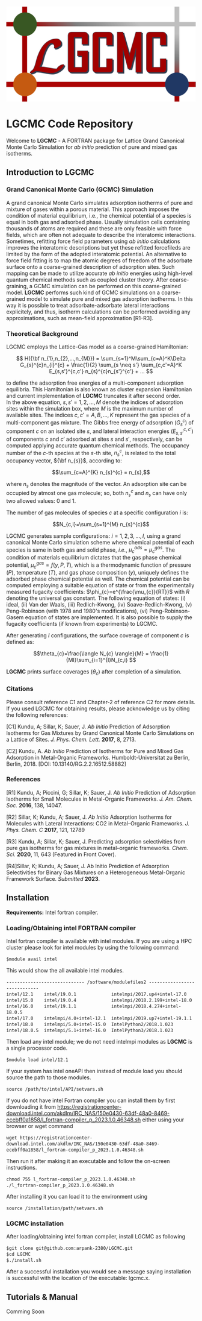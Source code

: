 ![image](LGCMC-logo.png)

# LGCMC Code Repository

Welcome to **LGCMC** - A FORTRAN package for Lattice Grand Canonical Monte Carlo Simulation for *ab initio* prediction of pure and mixed gas isotherms.

## Introduction to LGCMC

### Grand Canonical Monte Carlo (GCMC) Simulation 
A grand canonical Monte Carlo simulates adsorption isotherms of pure 
and mixture of gases within a porous material. 
This approach imposes the condition of material equilibrium, i.e., the chemical 
potential of a species is equal in both gas and adsorbed phase. 
Usually simulation cells containing thousands of atoms are required and 
these are only feasible with force fields, which are often not adequate 
to describe the interatomic interactions. 
Sometimes, refitting force field parameters using *ab initio* calculations 
improves the interatomic descriptions but yet these refitted forcefileds are 
limited by the form of the adopted interatomic potential.
An alternative to force field fitting is to map the atomic degrees of
freedom of the adsorbate surface onto a coarse-grained description of 
adsorption sites. Such mapping can be made to utilize accurate *ab initio* 
energies using high-level quantum chemical methods 
such as coupled cluster theory. 
After coarse-graining, a GCMC simulation can be performed on
this coarse-grained model. **LGCMC** performs such kind of GCMC simulations on a
coarse-grained model to simulate pure and mixed gas adsorption isotherms. 
In this way it is possible to treat adsorbate-adsorbate lateral interactions 
explicitely, and thus, isotherm calculations can be performed avoiding 
any approximations, such as mean-field approximation [R1-R3].     

### Theoretical Background 

LGCMC employs the Lattice-Gas model as a coarse-grained Hamiltonian:

```math
 H({\bf n_{1},n_{2},...,n_{M}}) = \sum_{s=1}^M\sum_{c=A}^K\Delta G_{s}^{c}n_{i}^{c} + 
 \frac{1}{2} \sum_{s \neq s'} \sum_{c,c'=A}^K E_{s,s'}^{c,c'} 
n_{s}^{c}n_{s'}^{c'} + ... 
```
to define the adsorption free energies of a multi-component 
adsorption equilibria. 
This Hamiltonian is also known as cluster expansion Hamiltonian and current 
implementation of **LGCMC** truncates it after second order.  
In the above equation, $s,s'=1,2,...,M$ denote the indices of adsorption sites 
within the simulation box, where $M$ is the maximum number of available sites. 
The indices $c,c'=A,B,...,K$ represent the gas species of a multi-component gas 
mixture. The Gibbs free energy of adsorption $(G_{s}^{c})$ of component $c$ 
on an isolated site $s$, and lateral interaction energies ($E_{s,s'}^{c,c'}$) 
of components $c$ and $c'$ adsorbed at sites $s$ and $s'$, respectively, 
can be computed applying accurate quantum chemical methods. The occupancy number
of the $c$-th species at the $s$-th site, $n_{s}^{c}$, is related to the 
total occupancy vector, ${\bf n_{s}}$, according to:

```math
\sum_{c=A}^{K} n_{s}^{c} = n_{s},
```
where $n_{s}$ denotes the magnitude of the vector.
An adsorption site can be occupied by atmost one gas molecule; so, both 
$n_{s}^{c}$ and $n_{s}$ can have only two allowed values: 0 and 1.  

The number of gas molecules of species $c$ at a specific configuration $i$ is:
```math
N_{c,i}=\sum_{s=1}^{M} n_{s}^{c}
``` 
LGCMC generates sample configurations: $i=1,2,3,...,I$, using a grand canonical 
Monte Carlo simulation scheme where chemical potential of each species is same in both gas and solid phase, *i.e.*, $\mu_{c}^{ads} = \mu_{c}^{gas}$. 
The condition of materials equilibrium dictates that the gas phase chemical 
potential, $\mu_{c}^{gas} = f(y,P,T)$, which is a thermodynamic function 
of pressure $(P)$, temperature $(T)$, and gas phase composition $(y)$, 
uniquely defines the adsorbed phase chemical potential as well. 
The chemical potential can be computed employing a suitable equation of state or
from the experimentally measured fugacity coefficients: 
$\phi_{c}=e^{\frac{\mu_{c}}{RT}}$ with $R$ denoting the universal gas constant.  The following equation of states: (i) ideal, (ii) Van der Waals, (iii) Redlich-Kwong, (iv) Soave-Redlich-Kwong, (v) Peng-Robinson (with 1978 and 1980's 
modifications), (vi) Peng-Robinson-Gasem equation of states are implemented. 
It is also possible to supply the fugacity coefficients (if known from
 experiments) to LGCMC.

After generating $I$ configurations, the surface coverage of component $c$ is 
defined as:
```math
\theta_{c}=\frac{\langle N_{c} \rangle}{M} = \frac{1}{MI}\sum_{i=1}^{I}N_{c,i} 
``` 
**LGCMC** prints surface coverages $(\theta_{c})$ after completion of a simulation. 

### Citations
Please consult reference C1 and Chapter-2 of reference C2 for more details. 
If you used LGCMC for obtaining results, please acknowledge us by citing 
the following references:

[C1] Kundu, A; Sillar, K; Sauer, J. 
*Ab Initio* Prediction of Adsorption Isotherms for Gas Mixtures 
by Grand Canonical Monte Carlo Simulations on a Lattice of Sites. 
*J. Phys. Chem. Lett.* **2017**, 8, 2713. 

[C2] Kundu, A. 
*Ab Initio* Prediction of Isotherms for Pure and Mixed Gas Adsorption in 
Metal-Organic Frameworks.
Humboldt-Universitat zu Berlin, Berlin, 2018.
[DOI: 10.13140/RG.2.2.16512.58882]
 

### References
[R1] Kundu, A; Piccini, G; Sillar, K; Sauer, J.
*Ab Initio* Prediction of Adsorption Isotherms for Small Molecules in 
Metal-Organic Frameworks.
*J. Am. Chem. Soc.* **2016**, 138, 14047.

[R2] Sillar, K; Kundu, A; Sauer, J.
*Ab Initio* Adsorption Isotherms for Molecules with Lateral Interactions: 
CO2 in Metal–Organic Frameworks.
*J. Phys. Chem. C* **2017**, 121, 12789

[R3] Kundu, A; Sillar, K; Sauer, J.
Predicting adsorption selectivities from pure gas isotherms for 
gas mixtures in metal–organic frameworks.
*Chem. Sci.* **2020**, 11, 643 (Featured in Front Cover).

[R4]Sillar, K; Kundu, A; Sauer, J.
Ab Initio Prediction of Adsorption Selectivities for Binary Gas Mixtures on a
Heterogeneous Metal-Organic Framework Surface.
*Submitted* **2023**.

## Installation
**Requirements:** Intel fortran compiler.

### Loading/Obtaining intel FORTRAN compiler
Intel fortran compiler is available with intel modules. 
If you are using a HPC cluster please look for intel modules by using 
the following command:
```
$module avail intel
```
This would show the all available intel modules.
```
----------------------------- /software/modulefiles2 -----------------------------
intel/12.1    intel/19.0.1             intelmpi/2017.up4+intel-17.0      
intel/15.0    intel/19.0.4             intelmpi/2018.2.199+intel-18.0    
intel/16.0    intel/19.1.1             intelmpi/2018.4.274+intel-18.0.5  
intel/17.0    intelmpi/4.0+intel-12.1  intelmpi/2019.up7+intel-19.1.1    
intel/18.0    intelmpi/5.0+intel-15.0  IntelPython2/2018.1.023           
intel/18.0.5  intelmpi/5.1+intel-16.0  IntelPython3/2018.1.023 
```

Then load any intel module; we do not need intelmpi modules as **LGCMC** is a single processor code.

```
$module load intel/12.1
```

If your system has intel oneAPI then instead of module load you should source the 
path to those modules.

```
source /path/to/intel/API/setvars.sh
``` 

If you do not have intel Fortran compiler you can install them by 
first downloading it from 
https://registrationcenter-download.intel.com/akdlm/IRC_NAS/150e0430-63df-48a0-8469-ecebff0a1858/l_fortran-compiler_p_2023.1.0.46348.sh
either using your browser or wget command
```
wget https://registrationcenter-download.intel.com/akdlm/IRC_NAS/150e0430-63df-48a0-8469-ecebff0a1858/l_fortran-compiler_p_2023.1.0.46348.sh
```

Then run it after making it an executable and follow the on-screen instructions.

```
chmod 755 l_fortran-compiler_p_2023.1.0.46348.sh
./l_fortran-compiler_p_2023.1.0.46348.sh
```

After installing it you can load it to the environment using
```
source /installation/path/setvars.sh
```

### LGCMC installation

After loading/obtaining intel fortran compiler, install LGCMC as following

```
$git clone git@github.com:arpank-2380/LGCMC.git
$cd LGCMC
$./install.sh
```

After a successful installation you would see a message saying installation is successful with the location of the executable: lgcmc.x.

## Tutorials & Manual
Comming Soon


